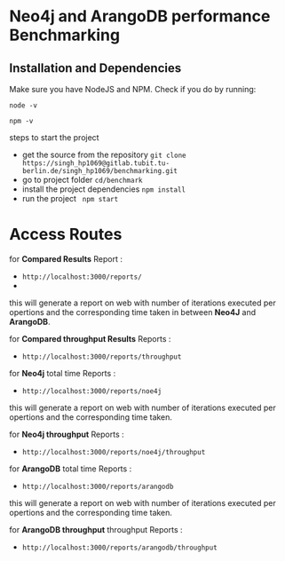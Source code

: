 # Neo4j and ArangoDB performance Benchmarking
## Installation and Dependencies
Make sure you have NodeJS and NPM. Check if you do by running:

```node -v```

```npm -v```

steps to start the project
  - get the source from the repository ```git clone https://singh_hp1069@gitlab.tubit.tu-berlin.de/singh_hp1069/benchmarking.git```
  - go to project folder ```cd/benchmark```
  - install the project dependencies ```npm install```
  - run the project ``` npm start```

# Access Routes
for **Compared Results** Report :

  - ```http://localhost:3000/reports/```
  - 
 this will generate a report on web with number of iterations executed per opertions and the corresponding time taken in between **Neo4J** and **ArangoDB**.

for **Compared throughput Results** Reports :
  - ```http://localhost:3000/reports/throughput```


for **Neo4j** total time Reports :
  - ```http://localhost:3000/reports/noe4j```
  
 this will generate a report on web with number of iterations executed per opertions and the corresponding time taken.

for **Neo4j throughput** Reports :
  - ```http://localhost:3000/reports/noe4j/throughput```


for **ArangoDB** total time Reports :
  - ```http://localhost:3000/reports/arangodb```
  
 this will generate a report on web with number of iterations executed per opertions and the corresponding time taken.

for  **ArangoDB throughput** throughput Reports :
  - ```http://localhost:3000/reports/arangodb/throughput```